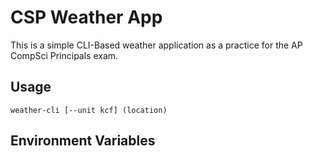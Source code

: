 # CSP Weather App

This is a simple CLI-Based weather application as a practice for the AP CompSci Principals exam.

## Usage
```shell
weather-cli [--unit kcf] (location)
```

## Environment Variables
